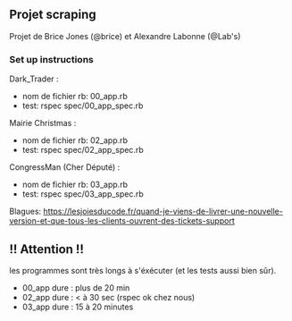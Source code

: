## Projet scraping
Projet de Brice Jones (@brice) et Alexandre Labonne (@Lab's)

### Set up instructions

Dark_Trader : 
- nom de fichier rb: 00_app.rb
- test: rspec spec/00_app_spec.rb

Mairie Christmas :
- nom de fichier rb: 02_app.rb
- test: rspec spec/02_app_spec.rb

CongressMan (Cher Député) :
- nom de fichier rb: 03_app.rb
- test: rspec spec/03_app_spec.rb

Blagues: https://lesjoiesducode.fr/quand-je-viens-de-livrer-une-nouvelle-version-et-que-tous-les-clients-ouvrent-des-tickets-support

## !! Attention !!
les programmes sont très longs à s'éxécuter (et les tests aussi bien sûr).
- 00_app dure : plus de 20 min
- 02_app dure : < à 30 sec  (rspec ok chez nous)
- 03_app dure : 15 à 20 minutes 
